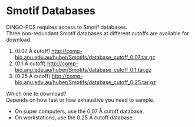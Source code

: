 # Smotif Databases
DINGO-PCS requires access to Smotif databases. </br>
Three non-redundant Smotif databases at different cutoffs are available for download.
 1. (0.07 Å cutoff) http://comp-bio.anu.edu.au/huber/Smotifs/database_cutoff_0.07.tar.gz
 2. (0.1 Å cutoff)  http://comp-bio.anu.edu.au/huber/Smotifs/database_cutoff_0.1.tar.gz
 3. (0.25 Å cutoff) http://comp-bio.anu.edu.au/huber/Smotifs/database_cutoff_0.25.tar.gz

Which one to download? </br>
Depends on how fast or how exhaustive you need to sample.
 - On super computers, use the 0.07 Å cutoff database.
 - On workstations,  use the 0.25 Å cutoff database.
